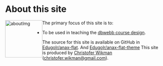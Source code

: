 About this site
==============================================

<img src="img/aboutImg.jpg" alt="aboutImg" style="width: 120px; float:left;"/>
The primary focus of this site is to:

* To be used in teaching the [dbwebb course design](http://dbwebb.se/design).

The source for this site is available on GitHub in [Edugolr/anax-flat](https://github.com/Edugolr/Anax-Flat).
And
[Edugolr/anax-flat-theme](https://github.com/Edugolr/anax-flat-theme)
This site is produced by [Christofer Wikman](https://www.facebook.com/christofer.wikman) (christofer.wikman@gmail.com).
